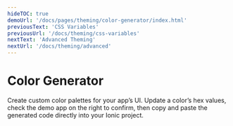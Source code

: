 ```yaml
---
hideTOC: true
demoUrl: '/docs/pages/theming/color-generator/index.html'
previousText: 'CSS Variables'
previousUrl: '/docs/theming/css-variables'
nextText: 'Advanced Theming'
nextUrl: '/docs/theming/advanced'
---
```


# Color Generator

Create custom color palettes for your app’s UI. Update a color’s hex values, check the demo app on the right to confirm, then copy and paste the generated code directly into your Ionic project.

<color-generator mode="md" no-prerender></color-generator>

